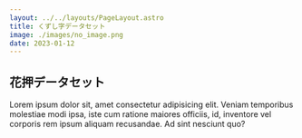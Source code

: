 ```yaml
---
layout: ../../layouts/PageLayout.astro
title: くずし字データセット
image: ./images/no_image.png
date: 2023-01-12
---
```

## 花押データセット

Lorem ipsum dolor sit, amet consectetur adipisicing elit. Veniam temporibus molestiae modi ipsa, iste cum ratione maiores officiis, id, inventore vel corporis rem ipsum aliquam recusandae. Ad sint nesciunt quo?
